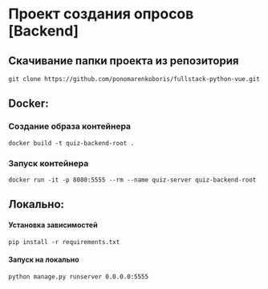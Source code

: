 # Проект создания опросов [Backend]

## Скачивание папки проекта из репозитория 
```
git clone https://github.com/ponomarenkoboris/fullstack-python-vue.git
```
## Docker:
### Создание образа контейнера
```shell
docker build -t quiz-backend-root .
```
### Запуск контейнера
```shell
docker run -it -p 8080:5555 --rm --name quiz-server quiz-backend-root
```

## Локально: 
#### Установка зависимостей
```shell
pip install -r requirements.txt
```
#### Запуск на локально
```shell
python manage.py runserver 0.0.0.0:5555
```